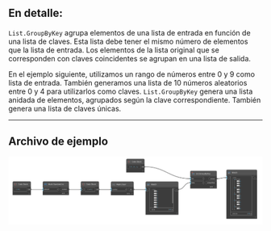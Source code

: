 ## En detalle:
`List.GroupByKey` agrupa elementos de una lista de entrada en función de una lista de claves. Esta lista debe tener el mismo número de elementos que la lista de entrada. Los elementos de la lista original que se corresponden con claves coincidentes se agrupan en una lista de salida.

En el ejemplo siguiente, utilizamos un rango de números entre 0 y 9 como lista de entrada. También generamos una lista de 10 números aleatorios entre 0 y 4 para utilizarlos como claves. `List.GroupByKey` genera una lista anidada de elementos, agrupados según la clave correspondiente. También genera una lista de claves únicas.
___
## Archivo de ejemplo

![List.GroupByKey](./DSCore.List.GroupByKey_img.jpg)
